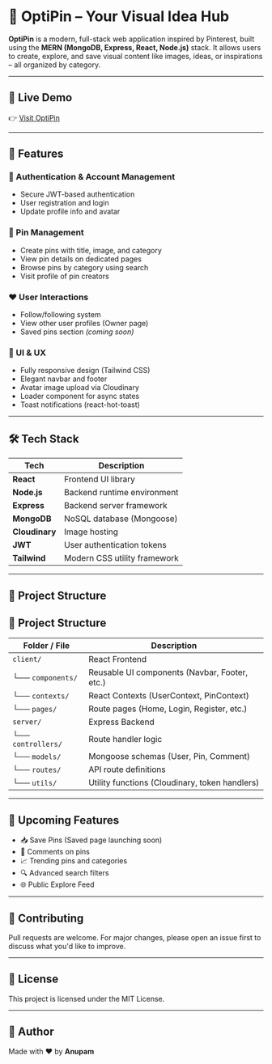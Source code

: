 # 📌 OptiPin – Your Visual Idea Hub

**OptiPin** is a modern, full-stack web application inspired by Pinterest, built using the **MERN (MongoDB, Express, React, Node.js)** stack. It allows users to create, explore, and save visual content like images, ideas, or inspirations – all organized by category.

---

## 🚀 Live Demo

👉 [Visit OptiPin](https://opti-pin-client.vercel.app/)

---

## 🌟 Features

### 🔐 Authentication & Account Management
- Secure JWT-based authentication
- User registration and login
- Update profile info and avatar

### 📌 Pin Management
- Create pins with title, image, and category
- View pin details on dedicated pages
- Browse pins by category using search
- Visit profile of pin creators

### ❤️ User Interactions
- Follow/following system
- View other user profiles (Owner page)
- Saved pins section _(coming soon)_

### 💅 UI & UX
- Fully responsive design (Tailwind CSS)
- Elegant navbar and footer
- Avatar image upload via Cloudinary
- Loader component for async states
- Toast notifications (react-hot-toast)

---

## 🛠️ Tech Stack

| Tech         | Description                  |
|--------------|------------------------------|
| **React**    | Frontend UI library          |
| **Node.js**  | Backend runtime environment  |
| **Express**  | Backend server framework     |
| **MongoDB**  | NoSQL database (Mongoose)    |
| **Cloudinary** | Image hosting               |
| **JWT**      | User authentication tokens   |
| **Tailwind** | Modern CSS utility framework |

---

## 📂 Project Structure
## 📁 Project Structure

| Folder / File         | Description                                      |
|-----------------------|--------------------------------------------------|
| `client/`             | React Frontend                                   |
| └── `components/`     | Reusable UI components (Navbar, Footer, etc.)    |
| └── `contexts/`       | React Contexts (UserContext, PinContext)         |
| └── `pages/`          | Route pages (Home, Login, Register, etc.)        |
| `server/`             | Express Backend                                  |
| └── `controllers/`    | Route handler logic                              |
| └── `models/`         | Mongoose schemas (User, Pin, Comment)            |
| └── `routes/`         | API route definitions                            |
| └── `utils/`          | Utility functions (Cloudinary, token handlers)   |

---

## 🧪 Upcoming Features

- 📥 Save Pins (Saved page launching soon)
- 💬 Comments on pins
- 📈 Trending pins and categories
- 🔍 Advanced search filters
- 🌐 Public Explore Feed

---

## 🤝 Contributing

Pull requests are welcome. For major changes, please open an issue first to discuss what you'd like to improve.

---

## 📃 License

This project is licensed under the MIT License.

---

## 🙌 Author

Made with ❤️ by **Anupam**

